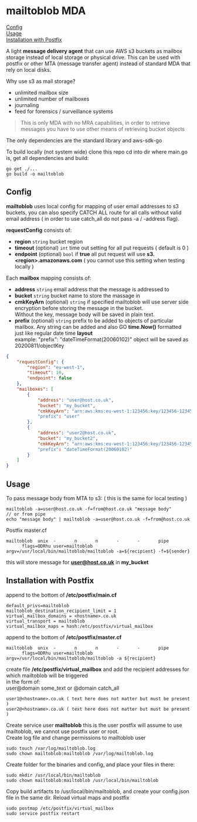 # mailtoblob MDA

[Config](#config)  
[Usage](#usage)  
[Installation with Postfix](#installation-with-postfix)

A light **message delivery agent** that can use AWS s3 buckets as mailbox storage instead of local storage or physical drive. This can be used with postfix or other MTA (message transfer agent) instead of standard MDA that rely on local disks.

Why use s3 as mail storage?
* unlimited mailbox size
* unlimited number  of mailboxes
* journaling
* feed for forensics / surveillance systems

> This is only MDA with no MRA capabilities, in order to retrieve messages you have to use other means of retrieving bucket objects

The only dependencies are the standard library and aws-sdk-go

To build locally (not system wide) clone this repo cd into dir where main.go is, get all dependencies and build:
```
go get ./...
go build -o mailtoblob
```
## Config
**mailtoblob** uses local config for mapping of user email addresses to s3 buckets, you can also specify CATCH ALL route for all calls without valid email address ( in order to use catch_all do not pass -a / -address flag).

**requestConfig** consists of:
- **region** `string` bucket region
- **timeout** (optional) `int` time out setting for all put requests ( default is 0 )
- **endpoint** (optional) `bool` if **true** all put request will use **s3.&lt;region&gt;.amazonaws.com** ( you cannot use this setting when testing locally )

Each **mailbox** mapping consists of:
- **address** `string` email address that the message is addressed to
- **bucket** `string` bucket name to store the massage in
- **cmkKeyArn** (optional) `string` if specified mailtoblob will use server side encryption before storing the message in the bucket.  
Without the key, message body will be saved in plain text.
- **prefix** (optional) `string` prefix to be added to objects of particular mailbox. Any string can be added and also GO **time.Now()** formatted just like regular date time **layout**  
example: "prefix": "dateTimeFormat(20060102)" object will be saved as 20200811/objectKey
```json
{
    "requestConfig": {
        "region": "eu-west-1",
        "timeout": 10,
        "endpoint": false
    },
    "mailboxes": [
        {
            "address": "user@host.co.uk",
            "bucket": "my_bucket",
            "cmkKeyArn": "arn:aws:kms:eu-west-1:123456:key/123456-123456-123456" // cmkKey is optional
            "prefix": "user"
        },
        {
            "address": "user2@host.co.uk",
            "bucket": "my_bucket2",
            "cmkKeyArn": "arn:aws:kms:eu-west-1:123456:key/123456-123456-123456" // cmkKey is optional
            "prefix": "dateTimeFormat(20060102)"
        }
    ]
}
```
## Usage
To pass message body from MTA to s3: ( this is the same for local testing )
```
mailtoblob -a=user@host.co.uk -f=from@host.co.uk "message body"
// or from pipe
echo "message body" | mailtoblob -a=user@host.co.uk -f=from@host.co.uk
```
Postfix master.cf  
```
mailtoblob  unix  -       n       n       -       -       pipe
      flags=ODRhu user=mailtoblob argv=/usr/local/bin/mailtoblob/mailtoblob -a=${recipient} -f=${sender}
```
this will store message for **user@host.co.uk** in **my_bucket**

## Installation with Postfix

append to the bottom of **/etc/postfix/main.cf**
```
default_privs=mailtoblob
mailtoblob_destination_recipient_limit = 1
virtual_mailbox_domains = <hostname>.co.uk
virtual_transport = mailtoblob
virtual_mailbox_maps = hash:/etc/postfix/virtual_mailbox
```
append to the bottom of **/etc/postfix/master.cf**
```
mailtoblob  unix  -       n       n       -       -       pipe
      flags=ODRhu user=mailtoblob argv=/usr/local/bin/mailtoblob/mailtoblob -a ${recipient}
```
create file **/etc/postfix/virtual_mailbox** and add the recipient addresses for which mailtoblob will be triggered  
in the form of:  
user@domain some_text or @domain catch_all
```
user1@<hostname>.co.uk ( text here does not matter but must be present )
user2@<hostname>.co.uk ( text here does not matter but must be present )
```
Create service user **mailtoblob** this is the user postfix will assume to use mailtoblob, we cannot use postfix user or root.  
Create log file and change permissions to mailtoblob user
```
sudo touch /var/log/mailtoblob.log
sudo chown mailtoblob:mailtoblob /var/log/mailtoblob.log
```
Create folder for the binaries and config, and place your files in there:
```
sudo mkdir /usr/local/bin/mailtoblob
sudo chown mailtoblob:mailtoblob /usr/local/bin/mailtoblob
```
Copy build artifacts to /usr/local/bin/mailtoblob, and create your config.json file in the same dir.
Reload virtual maps and postfix
```
sudo postmap /etc/postfix/virtual_mailbox
sudo service postfix restart
```
